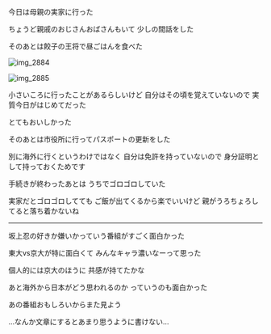今日は母親の実家に行った

ちょうど親戚のおじさんおばさんもいて
少しの間話をした

そのあとは餃子の王将で昼ごはんを食べた

![img_2884](/images/2016/08/img_2884.jpg)

![img_2885](/images/2016/08/img_2885.jpg)

小さいころに行ったことがあるらしいけど
自分はその頃を覚えていないので
実質今日がはじめてだった

とてもおいしかった

そのあとは市役所に行ってパスポートの更新をした

別に海外に行くというわけではなく
自分は免許を持っていないので
身分証明として持っておくためです

手続きが終わったあとは
うちでゴロゴロしていた

実家だとゴロゴロしてても
ご飯が出てくるから楽でいいけど
親がうろちょろしてると落ち着かないね

***

坂上忍の好きか嫌いかっていう番組がすごく面白かった

東大vs京大が特に面白くて
みんなキャラ濃いなーって思った

個人的には京大のほうに
共感が持てたかな

あと海外から日本がどう思われるのか
っていうのも面白かった

あの番組おもしろいからまた見よう

…なんか文章にするとあまり思うように書けない…
